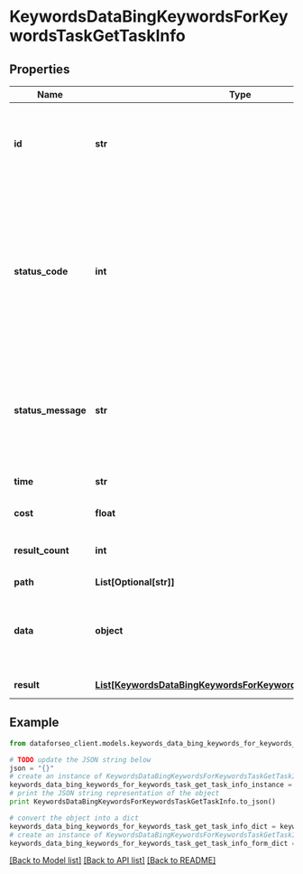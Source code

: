 # KeywordsDataBingKeywordsForKeywordsTaskGetTaskInfo


## Properties

Name | Type | Description | Notes
------------ | ------------- | ------------- | -------------
**id** | **str** | task identifier unique task identifier in our system in the UUID format | [optional] 
**status_code** | **int** | status code of the task generated by DataForSEO, can be within the following range: 10000-60000 you can find the full list of the response codes here | [optional] 
**status_message** | **str** | informational message of the task you can find the full list of general informational messages here | [optional] 
**time** | **str** | execution time, seconds | [optional] 
**cost** | **float** | total tasks cost, USD | [optional] 
**result_count** | **int** | number of elements in the result array | [optional] 
**path** | **List[Optional[str]]** | URL path | [optional] 
**data** | **object** | contains the same parameters that you specified in the POST request | [optional] 
**result** | [**List[KeywordsDataBingKeywordsForKeywordsTaskGetResultInfo]**](KeywordsDataBingKeywordsForKeywordsTaskGetResultInfo.md) | array of results | [optional] 

## Example

```python
from dataforseo_client.models.keywords_data_bing_keywords_for_keywords_task_get_task_info import KeywordsDataBingKeywordsForKeywordsTaskGetTaskInfo

# TODO update the JSON string below
json = "{}"
# create an instance of KeywordsDataBingKeywordsForKeywordsTaskGetTaskInfo from a JSON string
keywords_data_bing_keywords_for_keywords_task_get_task_info_instance = KeywordsDataBingKeywordsForKeywordsTaskGetTaskInfo.from_json(json)
# print the JSON string representation of the object
print KeywordsDataBingKeywordsForKeywordsTaskGetTaskInfo.to_json()

# convert the object into a dict
keywords_data_bing_keywords_for_keywords_task_get_task_info_dict = keywords_data_bing_keywords_for_keywords_task_get_task_info_instance.to_dict()
# create an instance of KeywordsDataBingKeywordsForKeywordsTaskGetTaskInfo from a dict
keywords_data_bing_keywords_for_keywords_task_get_task_info_form_dict = keywords_data_bing_keywords_for_keywords_task_get_task_info.from_dict(keywords_data_bing_keywords_for_keywords_task_get_task_info_dict)
```
[[Back to Model list]](../README.md#documentation-for-models) [[Back to API list]](../README.md#documentation-for-api-endpoints) [[Back to README]](../README.md)


